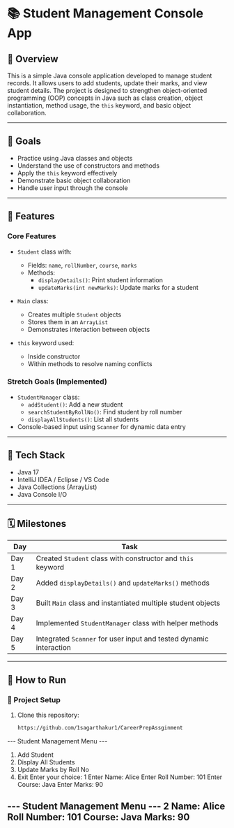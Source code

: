 # 📚 Student Management Console App

## 📝 Overview
This is a simple Java console application developed to manage student records. It allows users to add students, update their marks, and view student details. The project is designed to strengthen object-oriented programming (OOP) concepts in Java such as class creation, object instantiation, method usage, the `this` keyword, and basic object collaboration.

---

## 🎯 Goals
- Practice using Java classes and objects
- Understand the use of constructors and methods
- Apply the `this` keyword effectively
- Demonstrate basic object collaboration
- Handle user input through the console

---

## 🧩 Features

### Core Features
- `Student` class with:
  - Fields: `name`, `rollNumber`, `course`, `marks`
  - Methods:
    - `displayDetails()`: Print student information
    - `updateMarks(int newMarks)`: Update marks for a student

- `Main` class:
  - Creates multiple `Student` objects
  - Stores them in an `ArrayList`
  - Demonstrates interaction between objects

- `this` keyword used:
  - Inside constructor
  - Within methods to resolve naming conflicts

### Stretch Goals (Implemented)
- `StudentManager` class:
  - `addStudent()`: Add a new student
  - `searchStudentByRollNo()`: Find student by roll number
  - `displayAllStudents()`: List all students
- Console-based input using `Scanner` for dynamic data entry

---

## 🧪 Tech Stack
- Java 17
- IntelliJ IDEA / Eclipse / VS Code
- Java Collections (ArrayList)
- Java Console I/O

---

## 🗓️ Milestones

| Day | Task |
|-----|------|
| Day 1 | Created `Student` class with constructor and `this` keyword |
| Day 2 | Added `displayDetails()` and `updateMarks()` methods |
| Day 3 | Built `Main` class and instantiated multiple student objects |
| Day 4 | Implemented `StudentManager` class with helper methods |
| Day 5 | Integrated `Scanner` for user input and tested dynamic interaction |

---

## 🚀 How to Run

### 🔧 Project Setup
1. Clone this repository:
   ```bash
   https://github.com/1sagarthakur1/CareerPrepAssginment

--- Student Management Menu ---
1. Add Student
2. Display All Students
3. Update Marks by Roll No
4. Exit
Enter your choice: 1
Enter Name: Alice
Enter Roll Number: 101
Enter Course: Java
Enter Marks: 90

--- Student Management Menu ---
2
Name: Alice
Roll Number: 101
Course: Java
Marks: 90
----------------------

